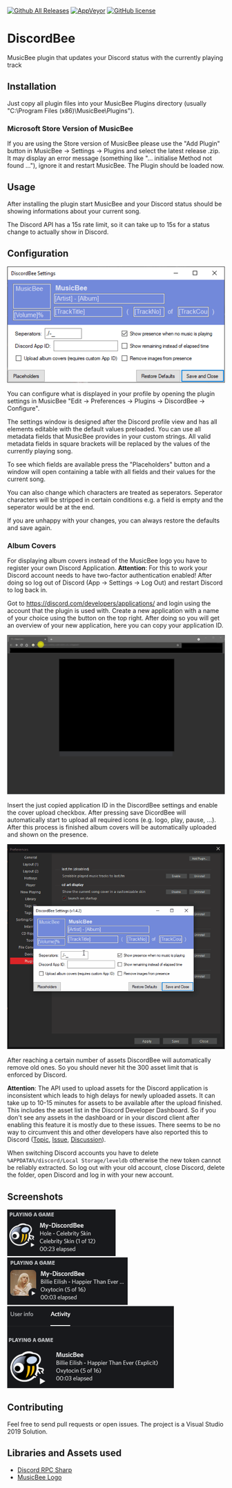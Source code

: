 
[![Github All Releases](https://img.shields.io/github/downloads/sll552/DiscordBee/total.svg)](https://github.com/sll552/DiscordBee/releases)
[![AppVeyor](https://img.shields.io/appveyor/ci/sll552/DiscordBee.svg)](https://ci.appveyor.com/project/sll552/discordbee)
[![GitHub license](https://img.shields.io/github/license/sll552/DiscordBee.svg)](https://github.com/sll552/DiscordBee/blob/master/LICENSE)

# DiscordBee

MusicBee plugin that updates your Discord status with the currently playing track

## Installation

Just copy all plugin files into your MusicBee Plugins directory (usually "C:\Program Files (x86)\MusicBee\Plugins").

### Microsoft Store Version of MusicBee

If you are using the Store version of MusicBee please use the "Add Plugin" button in MusicBee -> Settings -> Plugins and select the latest release .zip. It may display an error message (something like "... initialise Method not found ..."), ignore it and restart MusicBee. The Plugin should be loaded now.

## Usage

After installing the plugin start MusicBee and your Discord status should be showing informations about your current song.

The Discord API has a 15s rate limit, so it can take up to 15s for a status change to actually show in Discord.

## Configuration

![Settings](Screenshots/settings.png)

You can configure what is displayed in your profile by opening the plugin settings in MusicBee "Edit -> Preferences -> Plugins -> DiscordBee -> Configure".

The settings window is designed after the Discord profile view and has all elements editable with the default values preloaded. You can use all metadata fields that MusicBee provides in your custom strings. All valid metadata fields in square brackets will be replaced by the values of the currently playing song.

To see which fields are available press the "Placeholders" button and a window will open containing a table with all fields and their values for the current song.

You can also change which characters are treated as seperators. Seperator characters will be stripped in certain conditions e.g. a field is empty and the seperator would be at the end.

If you are unhappy with your changes, you can always restore the defaults and save again.

### Album Covers

For displaying album covers instead of the MusicBee logo you have to register your own Discord Application.
**Attention**:
For this to work your Discord account needs to have two-factor authentication enabled! After doing so log out of Discord (App -> Settings -> Log Out) and restart Discord to log back in. 

Got to https://discord.com/developers/applications/ and login using the account that the plugin is used with.
Create a new application with a name of your choice using the button on the top right. After doing so you will get an overview of your new application, here you can copy your application ID.

![Create an application](Screenshots/discordbee_setup_1.gif)

Insert the just copied application ID in the DiscordBee settings and enable the cover upload checkbox. After pressing save DicordBee will automatically start to upload all required icons (e.g. logo, play, pause, ...). After this process is finished album covers will be automatically uploaded and shown on the presence.

![Configure DiscordBee](Screenshots/discordbee_setup_2.gif)

After reaching a certain number of assets DiscordBee will automatically remove old ones. So you should never hit the 300 asset limit that is enforced by Discord.

**Attention**:
The API used to upload assets for the Discord application is inconsistent which leads to high delays for newly uploaded assets. It can take up to 10-15 minutes for assets to be available after the upload finished. This includes the asset list in the Discord Developer Dashboard.
So if you don't see any assets in the dashboard or in your discord client after enabling this feature it is mostly due to these issues. There seems to be no way to circumvent this and other developers have also reported this to Discord ([Topic](https://support.discord.com/hc/en-us/community/posts/360050294314-Assets-not-saving-in-Rich-Presence-tab), [Issue](https://github.com/discord/discord-api-docs/issues/2220), [Discussion](https://github.com/discord/discord-api-docs/discussions/3279)).

When switching Discord accounts you have to delete `%APPDATA%/discord/Local Storage/leveldb` otherwise the new token cannot be reliably extracted. So log out with your old account, close Discord, delete the folder, open Discord and log in with your new account.

## Screenshots

![Small presence](Screenshots/small_presence.png)
![Small presence with album cover](Screenshots/small_presence_cover.png)
![Profile](Screenshots/profile_presence.png)

## Contributing

Feel free to send pull requests or open issues. The project is a Visual Studio 2019 Solution.

## Libraries and Assets used

- [Discord RPC Sharp](https://github.com/Lachee/discord-rpc-csharp)
- [MusicBee Logo](https://ru.wikipedia.org/wiki/%D0%A4%D0%B0%D0%B9%D0%BB:MusicBee_Logo.png)
